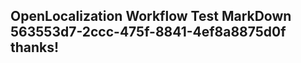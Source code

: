 <properties
ms.topic="hero-topic"
ms.test1="hero-topic"
ms.test2="test"/>


## OpenLocalization Workflow Test MarkDown 563553d7-2ccc-475f-8841-4ef8a8875d0f thanks!



<!--HONumber=Aug16_HO5-->


